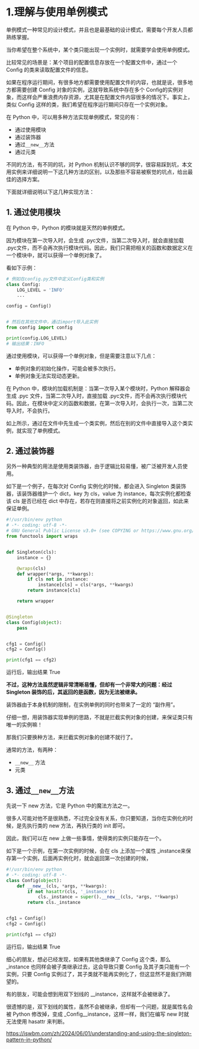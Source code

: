 # 1.理解与使用单例模式

单例模式一种常见的设计模式，并且也是最基础的设计模式，需要每个开发人员都熟练掌握。

当你希望在整个系统中，某个类只能出现一个实例时，就需要学会使用单例模式。

比较常见的场景是：某个项目的配置信息存放在一个配置文件中，通过一个 Config​ 的类来读取配置文件的信息。

如果在程序运行期间，有很多地方都需要使用配置文件的内容，也就是说，很多地方都需要创建 Config​ 对象的实例，这就导致系统中存在多个 Config​ 的实例对象，而这样会严重浪费内存资源，尤其是在配置文件内容很多的情况下。事实上，类似 Config​ 这样的类，我们希望在程序运行期间只存在一个实例对象。

在 Python 中，可以用多种方法实现单例模式，常见的有：

- 通过使用模块
- 通过装饰器
- 通过`__new__`方法
- 通过元类

不同的方法，有不同的坑，对 Python 机制认识不够的同学，很容易踩到坑，本文用实例来详细说明一下这几种方法的区别，以及那些不容易被察觉的坑点，给出最佳的选择方案。

下面就详细说明以下这几种实现方法：

## 1. 通过使用模块

在 Python 中，Python 的模块就是天然的单例模式。

因为模块在第一次导入时，会生成 .pyc​ 文件，当第二次导入时，就会直接加载 .pyc​ 文件，而不会再次执行模块代码。因此，我们只需把相关的函数和数据定义在一个模块中，就可以获得一个单例对象了。

看如下示例：

```python
# 例如在config.py文件中定义Config类和实例
class Config:
    LOG_LEVEL = 'INFO'
    ...

config = Config()


# 然后在其他文件中，通过import导入此实例
from config import config

print(config.LOG_LEVEL)
# 输出结果：INFO
```

通过使用模块，可以获得一个单例对象，但是需要注意以下几点：

- 单例对象的初始化操作，可能会被多次执行。
- 单例对象无法实现动态更新。

在 Python 中，模块的加载机制是：当第一次导入某个模块时，Python 解释器会生成 .pyc​ 文件，当第二次导入时，直接加载 .pyc​ 文件，而不会再次执行模块代码。因此，在模块中定义的函数和数据，在第一次导入时，会执行一次，当第二次导入时，不会执行。

如上所示，通过在文件中先生成一个类实例，然后在别的文件中直接导入这个类实例，就实现了单例模式。

## 2. 通过装饰器

另外一种典型的用法是使用类装饰器，由于逻辑比较易懂，被广泛被开发人员使用。

如下是一个例子，在每次对 Config 实例化的时候，都会进入 Singleton 类装饰器，该装饰器维护一个 dict，key 为 cls，value 为 instance，每次实例化都检查该 cls 是否已经在 dict 中存在，若存在则直接将之前实例化的对象返回，如此来保证单例。

```python
#!/usr/bin/env python
# -*- coding: utf-8 -*-
# GNU General Public License v3.0+ (see COPYING or https://www.gnu.org/licenses/gpl-3.0.txt)
from functools import wraps


def Singleton(cls):
    instance = {}

    @wraps(cls)
    def wrapper(*args, **kwargs):
        if cls not in instance:
            instance[cls] = cls(*args, **kwargs)
        return instance[cls]

    return wrapper


@Singleton
class Config(object):
    pass


cfg1 = Config()
cfg2 = Config()

print(cfg1 == cfg2)
```

运行后，输出结果 True​

**不过，这种方法虽然逻辑非常清晰易懂，但却有一个非常大的问题：经过 Singleton 装饰的后，其返回的是函数，因为无法被继承。**

装饰器由于本身机制的限制，在实例单例的同时也带来了一定的 “副作用”。

仔细一想，用装饰器实现单例的思路，不就是拦截实例对象的创建，来保证类只有唯一的实例嘛！

那我们只要换种方法，来拦截实例对象的创建不就行了。

通常的方法，有两种：

- `__new__` 方法
- 元类

## 3. 通过`__new__`方法

先说一下 new 方法，它是 Python 中的魔法方法之一。

很多人可能对他不是很熟悉，不过完全没有关系，你只要知道，当你在实例化的时候，是先执行类的 new 方法，再执行类的 init 即可。

因此，我们可以在 new 上做一些事情，使得类的实例只能存在一个。

如下是一个示例，在第一次实例的时候，会在 cls 上添加一个属性 \_instance​ 来保存第一个实例，后面再实例化时，就会返回第一次创建的时候，

```python
#!/usr/bin/env python
# -*- coding: utf-8 -*-
class Config(object):
    def __new__(cls, *args, **kwargs):
        if not hasattr(cls, '_instance'):
            cls._instance = super().__new__(cls, *args, **kwargs)
        return cls._instance


cfg1 = Config()
cfg2 = Config()

print(cfg1 == cfg2)
```

运行后，输出结果 True​

细心的朋友，想必已经发现，如果有其他类继承了 Config 这个类，那么 \_instance​ 也同样会被子类继承过去，这会导致只要 Config 及其子类只能有一个实例，只要 Config 实例过了，其子类就不能再实例化了，但这显然不是我们所期望的。

有的朋友，可能会想到用双下划线的 \_\_instance​，这样就不会被继承了。

很遗憾的是，双下划线的属性，虽然不会被继承，但却有一个问题，就是属性名会被 Python 修改掉，变成 \_Config\_\_instance​，这样一样，我们在编写 new 时就无法使用 hasattr 来判断。

https://iswbm.com/zh/2024/06/01/understanding-and-using-the-singleton-pattern-in-python/
